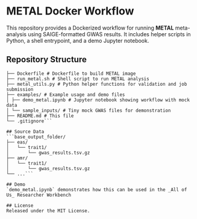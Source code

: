 # METAL Docker Workflow

This repository provides a Dockerized workflow for running **METAL** meta-analysis using SAIGE-formatted GWAS results. It includes helper scripts in Python, a shell entrypoint, and a demo Jupyter notebook.

## Repository Structure
```metal/
├── Dockerfile # Dockerfile to build METAL image
├── run_metal.sh # Shell script to run METAL analysis
├── metal_utils.py # Python helper functions for validation and job submission
├── examples/ # Example usage and demo files
│ ├── demo_metal.ipynb # Jupyter notebook showing workflow with mock data
│ └── sample_inputs/ # Tiny mock GWAS files for demonstration
├── README.md # This file
└── .gitignore```

## Source Data
```base_output_folder/
├── eas/
│   └── trait1/
│       └── gwas_results.tsv.gz
├── amr/
│   └── trait1/
│       └── gwas_results.tsv.gz
└── ...```

## Demo
`demo_metal.ipynb` demonstrates how this can be used in the _All of Us_ Researcher Workbench

## License
Released under the MIT License.
